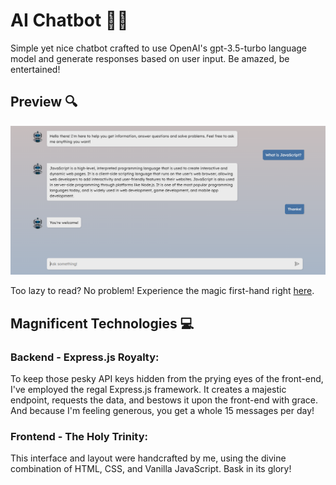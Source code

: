 # AI Chatbot 🤖💬

Simple yet nice chatbot crafted to use OpenAI's gpt-3.5-turbo language model and generate responses based on user input. Be amazed, be entertained!

## Preview 🔍

![Project preview](src/assets/img/preview.png)

Too lazy to read? No problem! Experience the magic first-hand right [here](https://ai-powered-chatbot.netlify.app/).

## Magnificent Technologies 💻

### Backend - Express.js Royalty:

To keep those pesky API keys hidden from the prying eyes of the front-end, I've employed the regal Express.js framework. It creates a majestic endpoint, requests the data, and bestows it upon the front-end with grace. And because I'm feeling generous, you get a whole 15 messages per day!

### Frontend - The Holy Trinity:

This interface and layout were handcrafted by me, using the divine combination of HTML, CSS, and Vanilla JavaScript. Bask in its glory!
